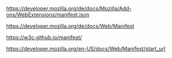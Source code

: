 https://developer.mozilla.org/de/docs/Mozilla/Add-ons/WebExtensions/manifest.json

https://developer.mozilla.org/de/docs/Web/Manifest

https://w3c.github.io/manifest/

https://developer.mozilla.org/en-US/docs/Web/Manifest/start_url
